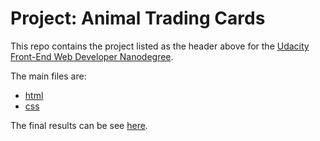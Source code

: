# Project: Animal Trading Cards

This repo contains the project listed as the header above for the
[Udacity](http://www.udacity.com/)
[Front-End Web Developer Nanodegree](https://www.udacity.com/course/front-end-web-developer-nanodegree--nd001).

The main files are:

 * [html](card.html)
 * [css](styles.css)

The final results can be see
[here](https://carltonwin8.github.io/fewd-animal-card/).
